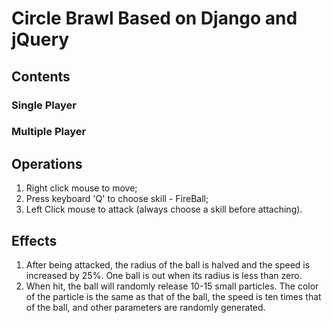 # Circle Brawl Based on Django and jQuery

## Contents
### Single Player
### Multiple Player


## Operations
1. Right click mouse to move;
2. Press keyboard 'Q' to choose skill - FireBall;
3. Left Click mouse to attack (always choose a skill before attaching). 

## Effects
1. After being attacked, the radius of the ball is halved and the speed is increased by 25%. One ball is out when its radius is less than zero.
2. When hit, the ball will randomly release 10-15 small particles. The color of the particle is the same as that of the ball, the speed is ten times that of the ball, and other parameters are randomly generated.
